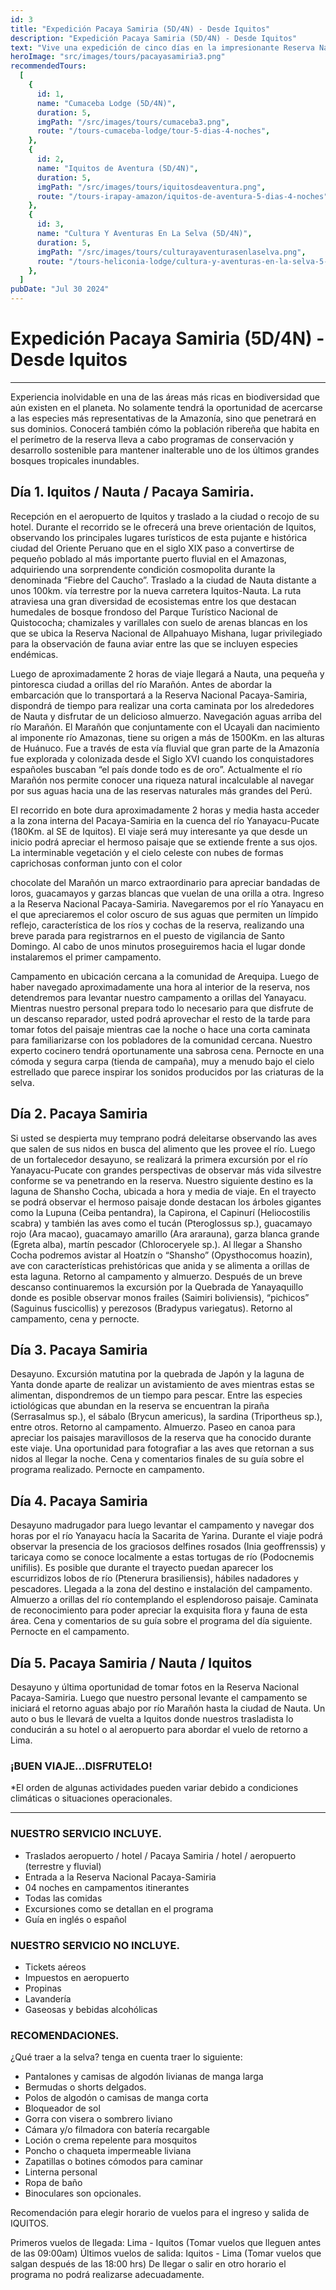 ```yaml
---
id: 3
title: "Expedición Pacaya Samiria (5D/4N) - Desde Iquitos"
description: "Expedición Pacaya Samiria (5D/4N) - Desde Iquitos"
text: "Vive una expedición de cinco días en la impresionante Reserva Nacional Pacaya Samiria, disfrutando de la fauna, flora y cultura amazónica desde Iquitos."
heroImage: "src/images/tours/pacayasamiria3.png"
recommendedTours:
  [
    {
      id: 1,
      name: "Cumaceba Lodge (5D/4N)",
      duration: 5,
      imgPath: "/src/images/tours/cumaceba3.png",
      route: "/tours-cumaceba-lodge/tour-5-dias-4-noches",
    },
    {
      id: 2,
      name: "Iquitos de Aventura (5D/4N)",
      duration: 5,
      imgPath: "/src/images/tours/iquitosdeaventura.png",
      route: "/tours-irapay-amazon/iquitos-de-aventura-5-dias-4-noches",
    },
    {
      id: 3,
      name: "Cultura Y Aventuras En La Selva (5D/4N)",
      duration: 5,
      imgPath: "/src/images/tours/culturayaventurasenlaselva.png",
      route: "/tours-heliconia-lodge/cultura-y-aventuras-en-la-selva-5-dias-4-noches",
    },
  ]
pubDate: "Jul 30 2024"
---
```


# Expedición Pacaya Samiria (5D/4N) - Desde Iquitos

---

Experiencia inolvidable en una de las áreas más ricas en biodiversidad que aún existen en el planeta. No solamente tendrá la oportunidad de acercarse a las especies más representativas de la Amazonía, sino que penetrará en sus dominios. Conocerá también cómo la población ribereña que habita en el perímetro de la reserva lleva a cabo programas de conservación y desarrollo sostenible para mantener inalterable uno de los últimos grandes bosques tropicales inundables.

## Día 1. Iquitos / Nauta / Pacaya Samiria.

Recepción en el aeropuerto de Iquitos y traslado a la ciudad o recojo de su hotel.
Durante el recorrido se le ofrecerá una breve orientación de Iquitos, observando los principales lugares turísticos de esta pujante e histórica ciudad del Oriente Peruano que en el siglo XIX paso a convertirse de pequeño poblado al más importante puerto fluvial en el Amazonas, adquiriendo una sorprendente condición cosmopolita durante la denominada “Fiebre del Caucho”.
Traslado a la ciudad de Nauta distante a unos 100km. vía terrestre por la nueva carretera Iquitos-Nauta. La ruta atraviesa una gran diversidad de ecosistemas entre los que destacan humedales de bosque frondoso del Parque Turístico Nacional de Quistococha; chamizales y varillales con suelo de arenas blancas en los que se ubica la Reserva Nacional de Allpahuayo Mishana, lugar privilegiado para la observación de fauna aviar entre las que se incluyen especies endémicas.

Luego de aproximadamente 2 horas de viaje llegará a Nauta, una pequeña y pintoresca ciudad a orillas del río Marañón. Antes de abordar la embarcación que lo transportará a la Reserva Nacional Pacaya-Samiria, dispondrá de tiempo para realizar una corta caminata por los alrededores de Nauta y disfrutar de un delicioso almuerzo.
Navegación aguas arriba del río Marañón. El Marañón que conjuntamente con el Ucayali dan nacimiento al imponente río Amazonas, tiene su origen a más de 1500Km. en las alturas de Huánuco. Fue a través de esta vía fluvial que gran parte de la Amazonía fue explorada y colonizada desde el Siglo XVI cuando los conquistadores españoles buscaban “el país donde todo es de oro”. Actualmente el río Marañón nos permite conocer una riqueza natural incalculable al navegar por sus aguas hacia una de las reservas naturales más grandes del Perú.

El recorrido en bote dura aproximadamente 2 horas y media hasta acceder a la zona interna del Pacaya-Samiria en la cuenca del río Yanayacu-Pucate (180Km. al SE de Iquitos). El viaje será muy interesante ya que desde un inicio podrá apreciar el hermoso paisaje que se extiende frente a sus ojos. La interminable vegetación y el cielo celeste con nubes de formas caprichosas conforman junto con el color

chocolate del Marañón un marco extraordinario para apreciar bandadas de loros, guacamayos y garzas blancas que vuelan de una orilla a otra.
Ingreso a la Reserva Nacional Pacaya-Samiria. Navegaremos por el río Yanayacu en el que apreciaremos el color oscuro de sus aguas que permiten un límpido reflejo, característica de los ríos y cochas de la reserva, realizando una breve parada para registrarnos en el puesto de vigilancia de Santo Domingo. Al cabo de unos minutos proseguiremos hacia el lugar donde instalaremos el primer campamento.

Campamento en ubicación cercana a la comunidad de Arequipa. Luego de haber navegado aproximadamente una hora al interior de la reserva, nos detendremos para levantar nuestro campamento a orillas del Yanayacu. Mientras nuestro personal prepara todo lo necesario para que disfrute de un descanso reparador, usted podrá aprovechar el resto de la tarde para tomar fotos del paisaje mientras cae la noche o hace una corta caminata para familiarizarse con los pobladores de la comunidad cercana. Nuestro experto cocinero tendrá oportunamente una sabrosa cena. Pernocte en una cómoda y segura carpa (tienda de campaña), muy a menudo bajo el cielo estrellado que parece inspirar los sonidos producidos por las criaturas de la selva.

## Día 2. Pacaya Samiria

Si usted se despierta muy temprano podrá deleitarse observando las aves que salen de sus nidos en busca del alimento que les provee el río.
Luego de un fortalecedor desayuno, se realizará la primera excursión por el río Yanayacu-Pucate con grandes perspectivas de observar más vida silvestre conforme se va penetrando en la reserva. Nuestro siguiente destino es la laguna de Shansho Cocha, ubicada a hora y media de viaje.
En el trayecto se podrá observar el hermoso paisaje donde destacan los árboles gigantes como la Lupuna (Ceiba pentandra), la Capirona, el Capinurí (Heliocostilis scabra) y también las aves como el tucán (Pteroglossus sp.), guacamayo rojo (Ara macao), guacamayo amarillo (Ara ararauna), garza blanca grande (Egreta alba), martín pescador (Chloroceryele sp.). Al llegar a Shansho Cocha podremos avistar al Hoatzín o “Shansho” (Opysthocomus hoazin), ave con características prehistóricas que anida y se alimenta a orillas de esta laguna. Retorno al campamento y almuerzo. Después de un breve descanso continuaremos la excursión por la Quebrada de Yanayaquillo donde es posible observar monos frailes (Saimiri boliviensis), “pichicos” (Saguinus fuscicollis) y perezosos (Bradypus variegatus). Retorno al campamento, cena y pernocte.

## Día 3. Pacaya Samiria

Desayuno. Excursión matutina por la quebrada de Japón y la laguna de Yanta donde aparte de realizar un avistamiento de aves mientras estas se alimentan, dispondremos de un tiempo para pescar. Entre las especies ictiológicas que abundan en la reserva se encuentran la piraña (Serrasalmus sp.), el sábalo (Brycun americus), la sardina (Triportheus sp.), entre otros. Retorno al campamento. Almuerzo. Paseo en canoa para apreciar los paisajes maravillosos de la reserva que ha conocido durante este viaje. Una oportunidad para fotografiar a las aves que retornan a sus nidos al llegar la noche. Cena y comentarios finales de su guía sobre el programa realizado. Pernocte en campamento.

## Día 4. Pacaya Samiria

Desayuno madrugador para luego levantar el campamento y navegar dos horas por el río Yanayacu hacía la Sacarita de Yarina. Durante el viaje podrá observar la presencia de los graciosos delfines rosados (Inia geoffrenssis) y taricaya como se conoce localmente a estas tortugas de río (Podocnemis unifilis). Es posible que durante el trayecto puedan aparecer los escurridizos lobos de río (Ptenerura brasiliensis), hábiles nadadores y pescadores. Llegada a la zona del destino e instalación del campamento.
Almuerzo a orillas del río contemplando el esplendoroso paisaje. Caminata de reconocimiento para poder apreciar la exquisita flora y fauna de esta área. Cena y comentarios de su guía sobre el programa del día siguiente. Pernocte en el campamento.

## Día 5. Pacaya Samiria / Nauta / Iquitos

Desayuno y última oportunidad de tomar fotos en la Reserva Nacional Pacaya-Samiria. Luego que nuestro personal levante el campamento se iniciará el retorno aguas abajo por río Marañón hasta la ciudad de Nauta. Un auto o bus le llevará de vuelta a Iquitos donde nuestros trasladista lo conducirán a su hotel o al aeropuerto para abordar el vuelo de retorno a Lima.

### ¡BUEN VIAJE…DISFRUTELO!

\*El orden de algunas actividades pueden variar debido a condiciones climáticas o situaciones operacionales.

---

### NUESTRO SERVICIO INCLUYE.

- Traslados aeropuerto / hotel / Pacaya Samiria / hotel / aeropuerto (terrestre y fluvial)
- Entrada a la Reserva Nacional Pacaya-Samiria
- 04 noches en campamentos itinerantes
- Todas las comidas
- Excursiones como se detallan en el programa
- Guía en inglés o español

### NUESTRO SERVICIO NO INCLUYE.

- Tickets aéreos
- Impuestos en aeropuerto
- Propinas
- Lavandería
- Gaseosas y bebidas alcohólicas

### RECOMENDACIONES.

¿Qué traer a la selva? tenga en cuenta traer lo siguiente:

- Pantalones y camisas de algodón livianas de manga larga
- Bermudas o shorts delgados.
- Polos de algodón o camisas de manga corta
- Bloqueador de sol
- Gorra con visera o sombrero liviano
- Cámara y/o filmadora con batería recargable
- Loción o crema repelente para mosquitos
- Poncho o chaqueta impermeable liviana
- Zapatillas o botines cómodos para caminar
- Linterna personal
- Ropa de baño
- Binoculares son opcionales.

Recomendación para elegir horario de vuelos para el ingreso y salida de IQUITOS.

Primeros vuelos de llegada: Lima - Iquitos (Tomar vuelos que lleguen antes de las 09:00am) Últimos vuelos de salida: Iquitos - Lima (Tomar vuelos que salgan después de las 18:00 hrs) De llegar o salir en otro horario el programa no podrá realizarse adecuadamente.